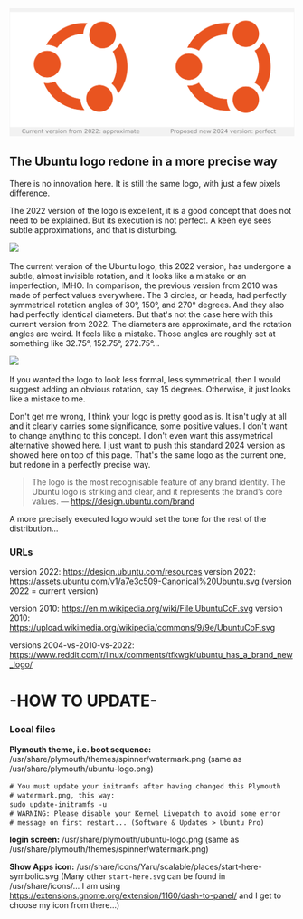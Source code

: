 ![Presentation-Ubuntu-logo-v2022-vs-v2024](Presentation-Ubuntu-logo-v2022-vs-v2024.svg)

## The Ubuntu logo redone in a more precise way

There is no innovation here. It is still the same logo, with just a few pixels difference.

The 2022 version of the logo is excellent, it is a good concept that does not need to be explained. But its execution is not perfect. A keen eye sees subtle approximations, and that is disturbing.

![](/home/sebastien/Ubuntu-logo/Presentation-Ubuntu-logo-v2022-wrong.svg)

The current version of the Ubuntu logo, this 2022 version, has undergone a subtle, almost invisible rotation, and it looks like a mistake or an imperfection, IMHO. In comparison, the previous version from 2010 was made of perfect values everywhere. The 3 circles, or heads, had perfectly symmetrical rotation angles of   30°, 150°, and 270° degrees. And they also had perfectly identical diameters. But that's not the case here with this current version from 2022. The diameters are approximate, and the rotation angles are weird. It feels like a mistake. Those angles are roughly set at something like 32.75°, 152.75°, 272.75°...

![](/home/sebastien/Ubuntu-logo/Presentation-Ubuntu-logo-v2024-twisted.svg)

If you wanted the logo to look less formal, less symmetrical, then I would suggest adding an obvious rotation, say 15 degrees. Otherwise, it just looks like a mistake to me.

Don't get me wrong, I think your logo is pretty good as is. It isn't ugly at all and it clearly carries some significance, some positive values. I don't want to change anything to this concept. I don't even want this assymetrical alternative showed here. I just want to push this standard 2024 version as showed here on top of this page. That's the same logo as the current one, but redone in a perfectly precise way.

>  The logo is the most recognisable feature of any brand identity. The
>  Ubuntu logo is striking and clear, and it represents the brand’s core
>  values. — https://design.ubuntu.com/brand

A more precisely executed logo would set the tone for the rest of the distribution...

### URLs

version 2022: https://design.ubuntu.com/resources
version 2022: https://assets.ubuntu.com/v1/a7e3c509-Canonical%20Ubuntu.svg
(version 2022 = current version)

version 2010: https://en.m.wikipedia.org/wiki/File:UbuntuCoF.svg
version 2010: https://upload.wikimedia.org/wikipedia/commons/9/9e/UbuntuCoF.svg

versions 2004-vs-2010-vs-2022: https://www.reddit.com/r/linux/comments/tfkwgk/ubuntu_has_a_brand_new_logo/

# -HOW TO UPDATE-

### Local files

**Plymouth theme, i.e. boot sequence:**
/usr/share/plymouth/themes/spinner/watermark.png
(same as /usr/share/plymouth/ubuntu-logo.png)

```
# You must update your initramfs after having changed this Plymouth
# watermark.png, this way:
sudo update-initramfs -u
# WARNING: Please disable your Kernel Livepatch to avoid some error
# message on first restart... (Software & Updates > Ubuntu Pro)
```

**login screen:**
/usr/share/plymouth/ubuntu-logo.png
(same as /usr/share/plymouth/themes/spinner/watermark.png)

**Show Apps icon:**
/usr/share/icons/Yaru/scalable/places/start-here-symbolic.svg
(Many other `start-here.svg` can be found in /usr/share/icons/... I am using https://extensions.gnome.org/extension/1160/dash-to-panel/ and I get to choose my icon from there...)
